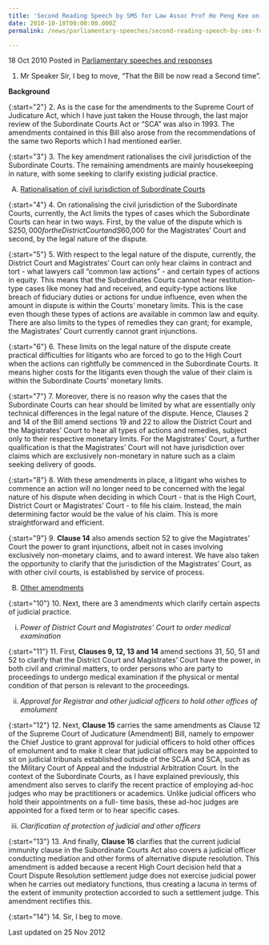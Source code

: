 ```yaml
---
title: 'Second Reading Speech by SMS for Law Assoc Prof Ho Peng Kee on the Subordinate Courts (Amendment) Bill'
date: 2010-10-18T00:00:00.000Z
permalink: /news/parliamentary-speeches/second-reading-speech-by-sms-for-law-assoc-prof-ho-peng-kee-on-the-subordinate-courts-amendment

---
```



18 Oct 2010 Posted in [Parliamentary speeches and responses](/news/parliamentary-speeches)

1. Mr Speaker Sir, I beg to move, “That the Bill be now read a Second time”.

**Background**


{:start="2"}
2. As is the case for the amendments to the Supreme Court of Judicature Act, which I have just taken the House through, the last major review of the Subordinate Courts Act or “SCA” was also in 1993. The amendments contained in this Bill also arose from the recommendations of the same two Reports which I had mentioned earlier.

{:start="3"}
3. The key amendment rationalises the civil jurisdiction of the Subordinate Courts. The remaining amendments are mainly housekeeping in nature, with some seeking to clarify existing judicial practice.  


<ol style="list-style-type: upper-alpha">
<li><u>Rationalisation of civil jurisdiction of Subordinate Courts
</u></li>
</ol>


{:start="4"}
4. On rationalising the civil jurisdiction of the Subordinate Courts, currently, the Act limits the types of cases which the Subordinate Courts can hear in two ways. First, by the value of the dispute which is S$250,000 for the District Court and S$60,000 for the Magistrates’ Court and second, by the legal nature of the dispute.

{:start="5"}
5. With respect to the legal nature of the dispute, currently, the District Court and Magistrates’ Court can only hear claims in contract and tort - what lawyers call “common law actions” - and certain types of actions in equity. This means that the Subordinates Courts cannot hear restitution-type cases like money had and received, and equity-type actions like breach of fiduciary duties or actions for undue influence, even when the amount in dispute is within the Courts’ monetary limits. This is the case even though these types of actions are available in common law and equity. There are also limits to the types of remedies they can grant; for example, the Magistrates’ Court currently cannot grant injunctions.

{:start="6"}
6. These limits on the legal nature of the dispute create practical difficulties for litigants who are forced to go to the High Court when the actions can rightfully be commenced in the Subordinate Courts. It means higher costs for the litigants even though the value of their claim is within the Subordinate Courts’ monetary limits.  

{:start="7"}
7. Moreover, there is no reason why the cases that the Subordinate Courts can hear should be limited by what are essentially only technical differences in the legal nature of the dispute. Hence, Clauses 2 and 14 of the Bill amend sections 19 and 22 to allow the District Court and the Magistrates’ Court to hear all types of actions and remedies, subject only to their respective monetary limits. For the Magistrates’ Court, a further qualification is that the Magistrates’ Court will not have jurisdiction over claims which are exclusively non-monetary in nature such as a claim seeking delivery of goods.

{:start="8"}
8. With these amendments in place, a litigant who wishes to commence an action will no longer need to be concerned with the legal nature of his dispute when deciding in which Court - that is the High Court, District Court or Magistrates’ Court - to file his claim. Instead, the main determining factor would be the value of his claim. This is more straightforward and efficient.

{:start="9"}
9. **Clause 14** also amends section 52 to give the Magistrates’ Court the power to grant injunctions, albeit not in cases involving exclusively non-monetary claims, and to award interest. We have also taken the opportunity to clarify that the jurisdiction of the Magistrates’ Court, as with other civil courts, is established by service of process. 


<ol start="2" style="list-style-type: upper-alpha">
<li><u>Other amendments</u></li>
</ol>

{:start="10"}
10. Next, there are 3 amendments which clarify certain aspects of judicial practice.


<ol style="list-style-type: lower-roman">
<li><i>Power of District Court and Magistrates’ Court to order medical examination</i></li>
</ol>

{:start="11"}
11. First, **Clauses 9, 12, 13 and 14** amend sections 31, 50, 51 and 52 to clarify that the District Court and Magistrates’ Court have the power, in both civil and criminal matters, to order persons who are party to proceedings to undergo medical examination if the physical or mental condition of that person is relevant to the proceedings.


<ol start="2" style="list-style-type: lower-roman">
<li><i>Approval for Registrar and other judicial officers to hold other offices of emolument</i></li>
</ol>

{:start="12"}
12. Next, **Clause 15** carries the same amendments as Clause 12 of the Supreme Court of Judicature (Amendment) Bill, namely to empower the Chief Justice to grant approval for judicial officers to hold other offices of emolument and to make it clear that judicial officers may be appointed to sit on judicial tribunals established outside of the SCJA and SCA, such as the Military Court of Appeal and the Industrial Arbitration Court. In the context of the Subordinate Courts, as I have explained previously, this amendment also serves to clarify the recent practice of employing ad-hoc judges who may be practitioners or academics. Unlike judicial officers who hold their appointments on a full- time basis, these ad-hoc judges are appointed for a fixed term or to hear specific cases.


<ol start="3" style="list-style-type: lower-roman">
  <li><i>Clarification of protection of judicial and other officers</i>
</li>
</ol>

{:start="13"}
13. And finally, **Clause 16** clarifies that the current judicial immunity clause in the Subordinate Courts Act also covers a judicial officer conducting mediation and other forms of alternative dispute resolution. This amendment is added because a recent High Court decision held that a Court Dispute Resolution settlement judge does not exercise judicial power when he carries out mediatory functions, thus creating a lacuna in terms of the extent of immunity protection accorded to such a settlement judge. This amendment rectifies this.

{:start="14"}
14. Sir, I beg to move.

<p class="right-side-updated">Last updated on 25 Nov 2012</p> 
